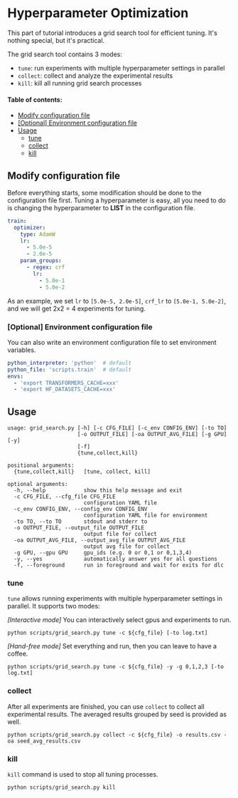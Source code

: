 # Hyperparameter Optimization
This part of tutorial introduces a grid search tool for efficient tuning. It's nothing special, but it's practical.

The grid search tool contains 3 modes:
- `tune`: run experiments with multiple hyperparameter settings in parallel
- `collect`: collect and analyze the experimental results
- `kill`: kill all running grid search processes

#### Table of contents:
- [Modify configuration file](#modify-configuration-file)
- [[Optional] Environment configuration file](#optional-environment-configuration-file)
- [Usage](#usage)
  - [tune](#tune)
  - [collect](#collect)
  - [kill](#kill)

## Modify configuration file
Before everything starts, some modification should be done to the configuration file first.
Tuning a hyperparameter is easy, all you need to do is changing the hyperparameter to **LIST** in the configuration file.
```yaml
train:
  optimizer:
    type: AdamW
    lr:
      - 5.0e-5
      - 2.0e-5
    param_groups:
      - regex: crf
        lr:
          - 5.0e-1
          - 5.0e-2
```
As an example, we set `lr` to `[5.0e-5, 2.0e-5]`, `crf_lr` to `[5.0e-1, 5.0e-2]`, and we will get 2x2 = 4 experiments for tuning.

### [Optional] Environment configuration file
You can also write an environment configuration file to set environment variables.
```yaml
python_interpreter: 'python'  # default
python_file: 'scripts.train'  # default
envs:
  - 'export TRANSFORMERS_CACHE=xxx'
  - 'export HF_DATASETS_CACHE=xxx'
```

## Usage
```
usage: grid_search.py [-h] [-c CFG_FILE] [-c_env CONFIG_ENV] [-to TO]
                      [-o OUTPUT_FILE] [-oa OUTPUT_AVG_FILE] [-g GPU] [-y]
                      [-f]
                      {tune,collect,kill}

positional arguments:
  {tune,collect,kill}   [tune, collect, kill]

optional arguments:
  -h, --help            show this help message and exit
  -c CFG_FILE, --cfg_file CFG_FILE
                        configuration YAML file
  -c_env CONFIG_ENV, --config_env CONFIG_ENV
                        configuration YAML file for environment
  -to TO, --to TO       stdout and stderr to
  -o OUTPUT_FILE, --output_file OUTPUT_FILE
                        output file for collect
  -oa OUTPUT_AVG_FILE, --output_avg_file OUTPUT_AVG_FILE
                        output avg file for collect
  -g GPU, --gpu GPU     gpu_ids (e.g. 0 or 0,1 or 0,1,3,4)
  -y, --yes             automatically answer yes for all questions
  -f, --foreground      run in foreground and wait for exits for dlc
```

### tune
`tune` allows running experiments with multiple hyperparameter settings in parallel. It supports two modes:

*[Interactive mode]* You can interactively select gpus and experiments to run.
```shell
python scripts/grid_search.py tune -c ${cfg_file} [-to log.txt]
```

*[Hand-free mode]* Set everything and run, then you can leave to have a coffee.
```shell
python scripts/grid_search.py tune -c ${cfg_file} -y -g 0,1,2,3 [-to log.txt]
```

### collect
After all experiments are finished, you can use `collect` to collect all experimental results. The averaged results grouped by seed is provided as well.
```shell
python scripts/grid_search.py collect -c ${cfg_file} -o results.csv -oa seed_avg_results.csv
```

### kill
`kill` command is used to stop all tuning processes.
```shell
python scripts/grid_search.py kill
```
